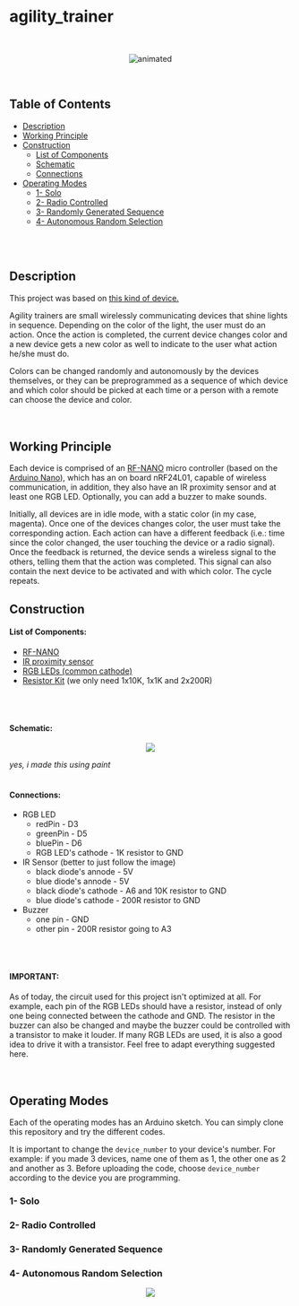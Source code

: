 # agility_trainer

<br>
<p align="center">
  <img src="https://user-images.githubusercontent.com/44078452/112398594-4ea78b80-8ce3-11eb-8e08-b5a89963784e.gif" alt="animated" />
</p>
<br>

## Table of Contents

- [Description](#Description)
- [Working Principle](#Working-Principle)
- [Construction](#Construction)
  - [List of Components](#List-of-Components)
  - [Schematic](#Schematic)
  - [Connections](#Connections)
- [Operating Modes](#Operating-Modes)
  - [1- Solo](#1--Solo)
  - [2- Radio Controlled](2--Radio-Controlled)
  - [3- Randomly Generated Sequence](3--Randomly-Generated-Sequence)
  - [4- Autonomous Random Selection](4--Autonomous-Random-Selection)
<br>
<br>

## Description

This project was based on [this kind of device.](https://www.youtube.com/watch?v=AvRM1_2BJDQ)

Agility trainers are small wirelessly communicating devices that shine lights in sequence. Depending on the color of the light, the user must do an action. Once the action is completed, the current device changes color and a new device gets a new color as well to indicate to the user what action he/she must do.

Colors can be changed randomly and autonomously by the devices themselves, or they can be preprogrammed as a sequence of which device and which color should be picked at each time or a person with a remote can choose the device and color.
<br>
<br>
<br>

## Working Principle

Each device is comprised of an [RF-NANO](https://www.embeddedcomputing.com/technology/processing/for-the-professional-maker-getting-started-with-the-rf-nano-arduino-nrf24l01-combo) micro controller (based on the [Arduino Nano](https://www.arduino.cc/en/pmwiki.php?n=Main/ArduinoBoardNano)), which has an on board nRF24L01, capable of wireless communication, in addition, they also have an IR proximity sensor and at least one RGB LED. Optionally, you can add a buzzer to make sounds.

Initially, all devices are in idle mode, with a static color (in my case, magenta). Once one of the devices changes color, the user must take the corresponding action. Each action can have a different feedback (i.e.: time since the color changed, the user touching the device or a radio signal). Once the feedback is returned, the device sends a wireless signal to the others, telling them that the action was completed. This signal can also contain the next device to be activated and with which color. The cycle repeats.

## Construction

#### List of Components:
* [RF-NANO](https://www.aliexpress.com/i/32980796969.html?albagn=888888&&src=google&albch=search&acnt=479-062-3723&isdl=y&aff_short_key=UneMJZVf&albcp=12368716241&albag=118463975912&slnk=&trgt=dsa-42862830006&plac=&crea=499556369737&netw=g&device=c&mtctp=b&memo1=&albbt=Google_7_search&aff_platform=google&gclid=CjwKCAjwxuuCBhATEiwAIIIz0c9ig4hvKiucy0oishyY9e06ONHDCcG3aNFU0sxL3ObZKQKujlwlmRoCA1MQAvD_BwE&gclsrc=aw.ds)
* [IR proximity sensor](https://www.banggood.com/1pcs-TCRT5000-950mm-5V-3A-Infrared-Reflective-Optical-Sensor-For-Tracking-Car-p-1160588.html?cur_warehouse=CN&rmmds=search)
* [RGB LEDs (common cathode)](https://www.banggood.com/50pcs-LED-RGB-Common-Cathode-4-Pin-F5-5MM-Diode-p-1016398.html?cur_warehouse=CN&rmmds=search)
* [Resistor Kit](https://www.banggood.com/560-Pcs-1-ohm-to-10M-ohm-1-or-4W-5-pencent-Metal-Film-Resistor-56-Value-Assorted-Kit-p-1072159.html?cur_warehouse=CN&rmmds=search) (we only need 1x10K, 1x1K and 2x200R)
<br>
<br>

#### Schematic:

<p align="center">
  <img src="https://user-images.githubusercontent.com/44078452/112412309-13b25180-8cfd-11eb-9256-f0600568e850.png" />
</p>


_yes, i made this using paint_
<br>
<br>

#### Connections:
- RGB LED
  - redPin - D3
  - greenPin - D5
  - bluePin - D6
  - RGB LED's cathode - 1K resistor to GND
- IR Sensor (better to just follow the image)
  - black diode's annode - 5V
  - blue diode's annode - 5V
  - black diode's cathode - A6 and 10K resistor to GND
  - blue diode's cathode - 200R resistor to GND
- Buzzer
  - one pin - GND
  - other pin - 200R resistor going to A3
<br>
<br>

#### IMPORTANT:
As of today, the circuit used for this project isn't optimized at all. For example, each pin of the RGB LEDs should have a resistor, instead of only one being connected between the cathode and GND. The resistor in the buzzer can also be changed and maybe the buzzer could be controlled with a transistor to make it louder. If many RGB LEDs are used, it is also a good idea to drive it with a transistor. Feel free to adapt everything suggested here.
<br>
<br>
<br>

## Operating Modes

Each of the operating modes has an Arduino sketch. You can simply clone this repository and try the different codes.

It is important to change the `device_number` to your device's number. For example: if you made 3 devices, name one of them as 1, the other one as 2 and another as 3. Before uploading the code, choose `device_number` according to the device you are programming.

### 1- Solo

### 2- Radio Controlled

### 3- Randomly Generated Sequence

### 4- Autonomous Random Selection
<p align="center">
  <img src="https://user-images.githubusercontent.com/44078452/112417217-d69e8d00-8d05-11eb-8c97-63810ac0e3c0.png" />
</p>
